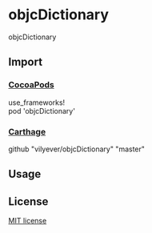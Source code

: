 # objcDictionary
objcDictionary

## Import
### [CocoaPods](http://cocoapods.org)
use_frameworks!
</br>
pod 'objcDictionary'

### [Carthage](https://github.com/Carthage/Carthage)
github "vilyever/objcDictionary" "master"

## Usage

## License

[MIT license](LICENSE)
